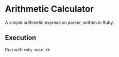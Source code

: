 # Arithmetic Calculator

A simple arithmetic expression parser, written in Ruby. 

## Execution

Run with `ruby main.rb`